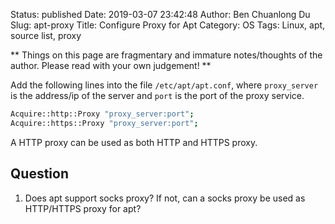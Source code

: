 Status: published
Date: 2019-03-07 23:42:48
Author: Ben Chuanlong Du
Slug: apt-proxy
Title: Configure Proxy for Apt
Category: OS
Tags: Linux, apt, source list, proxy

**
Things on this page are
fragmentary and immature notes/thoughts of the author.
Please read with your own judgement!
**

Add the following lines into the file `/etc/apt/apt.conf`,
where `proxy_server` is the address/ip of the server
and `port` is the port of the proxy service.
```bash
Acquire::http::Proxy "proxy_server:port";
Acquire::https::Proxy "proxy_server:port";
```

A HTTP proxy can be used as both HTTP and HTTPS proxy.

## Question

1. Does apt support socks proxy? If not, can a socks proxy be used as HTTP/HTTPS proxy for apt?